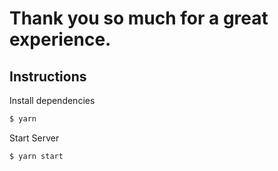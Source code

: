 # Thank you so much for a great experience.

## Instructions

Install dependencies

```bash
$ yarn
```

Start Server

```bash
$ yarn start
```


